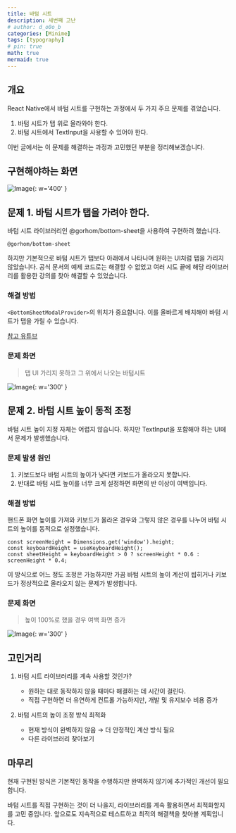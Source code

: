 ```yaml
---
title: 바텀 시트
description: 세번째 고난
# author: d_o0o_b
categories: [Minime]
tags: [typography]
# pin: true
math: true
mermaid: true
---
```


## 개요

React Native에서 바텀 시트를 구현하는 과정에서 두 가지 주요 문제를 겪었습니다.

1. 바텀 시트가 탭 위로 올라와야 한다.
2. 바텀 시트에서 TextInput을 사용할 수 있어야 한다.

이번 글에서는 이 문제를 해결하는 과정과 고민했던 부분을 정리해보겠습니다.



## 구현해야하는 화면

![Image](https://github.com/user-attachments/assets/0ed578e9-b307-4010-8eb1-9061d7e609f7?raw=true){: w='400' }


## 문제 1. 바텀 시트가 탭을 가려야 한다.



바텀 시트 라이브러리인 @gorhom/bottom-sheet을 사용하여 구현하려 했습니다.

```
@gorhom/bottom-sheet
```

하지만 기본적으로 바텀 시트가 탭보다 아래에서 나타나며 원하는 UI처럼 탭을 가리지 않았습니다.
공식 문서의 예제 코드로는 해결할 수 없었고 여러 시도 끝에 해당 라이브러리를 활용한 강의를 찾아 해결할 수 있었습니다.


### 해결 방법

`<BottomSheetModalProvider>`의 위치가 중요합니다. 이를 올바르게 배치해야 바텀 시트가 탭을 가릴 수 있습니다.

[참고 유튜브](https://youtu.be/oIEykI5oagI?si=917g4yysij1ZbBU1)

### 문제 화면
> 탭 UI 가리지 못하고 그 위에서 나오는 바텀시트

![Image](https://github.com/user-attachments/assets/98620ffa-8e72-4fd2-b888-cbb103b5b609?raw=true){: w='300' }



## 문제 2. 바텀 시트 높이 동적 조정

바텀 시트 높이 지정 자체는 어렵지 않습니다. 하지만 TextInput을 포함해야 하는 UI에서 문제가 발생했습니다.

### 문제 발생 원인

1. 키보드보다 바텀 시트의 높이가 낮다면 키보드가 올라오지 못합니다.
2. 반대로 바텀 시트 높이를 너무 크게 설정하면 화면의 반 이상이 여백입니다.

### 해결 방법

핸드폰 화면 높이를 가져와 키보드가 올라온 경우와 그렇지 않은 경우를 나누어 바텀 시트의 높이를 동적으로 설정했습니다.

```
const screenHeight = Dimensions.get('window').height;
const keyboardHeight = useKeyboardHeight();
const sheetHeight = keyboardHeight > 0 ? screenHeight * 0.6 : screenHeight * 0.4;
```

이 방식으로 어느 정도 조정은 가능하지만 가끔 바텀 시트의 높이 계산이 씹히거나 키보드가 정상적으로 올라오지 않는 문제가 발생합니다.

### 문제 화면 
> 높이 100%로 했을 경우 여백 화면 증가

![Image](https://github.com/user-attachments/assets/d7a0e207-d333-40bc-bb36-648efa9a2f04?raw=true){: w='300' }


## 고민거리

1. 바텀 시트 라이브러리를 계속 사용할 것인가?

    - 원하는 대로 동작하지 않을 때마다 해결하는 데 시간이 걸린다.
    - 직접 구현하면 더 유연하게 컨트롤 가능하지만, 개발 및 유지보수 비용 증가

2. 바텀 시트의 높이 조정 방식 최적화

    - 현재 방식이 완벽하지 않음 → 더 안정적인 계산 방식 필요
    - 다른 라이브러리 찾아보기


## 마무리 

현재 구현된 방식은 기본적인 동작을 수행하지만 완벽하지 않기에 추가적인 개선이 필요합니다. 

바텀 시트를 직접 구현하는 것이 더 나을지, 라이브러리를 계속 활용하면서 최적화할지를 고민 중입니다. 앞으로도 지속적으로 테스트하고 최적의 해결책을 찾아볼 계획입니다.